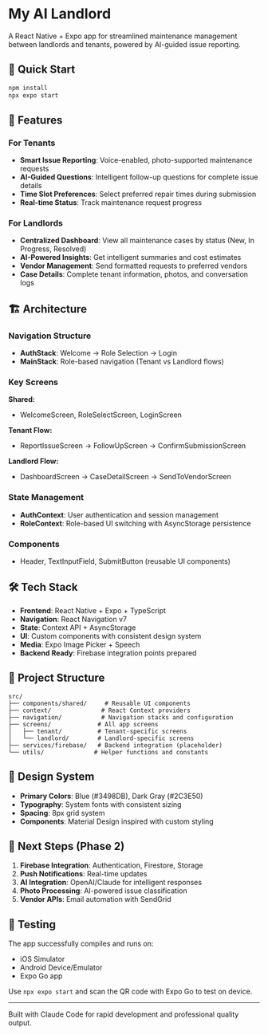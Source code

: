 # My AI Landlord

A React Native + Expo app for streamlined maintenance management between landlords and tenants, powered by AI-guided issue reporting.

## 🚀 Quick Start

```bash
npm install
npx expo start
```

## 📱 Features

### For Tenants
- **Smart Issue Reporting**: Voice-enabled, photo-supported maintenance requests
- **AI-Guided Questions**: Intelligent follow-up questions for complete issue details
- **Time Slot Preferences**: Select preferred repair times during submission
- **Real-time Status**: Track maintenance request progress

### For Landlords  
- **Centralized Dashboard**: View all maintenance cases by status (New, In Progress, Resolved)
- **AI-Powered Insights**: Get intelligent summaries and cost estimates
- **Vendor Management**: Send formatted requests to preferred vendors
- **Case Details**: Complete tenant information, photos, and conversation logs

## 🏗️ Architecture

### Navigation Structure
- **AuthStack**: Welcome → Role Selection → Login
- **MainStack**: Role-based navigation (Tenant vs Landlord flows)

### Key Screens
**Shared:**
- WelcomeScreen, RoleSelectScreen, LoginScreen

**Tenant Flow:**
- ReportIssueScreen → FollowUpScreen → ConfirmSubmissionScreen

**Landlord Flow:**  
- DashboardScreen → CaseDetailScreen → SendToVendorScreen

### State Management
- **AuthContext**: User authentication and session management
- **RoleContext**: Role-based UI switching with AsyncStorage persistence

### Components
- Header, TextInputField, SubmitButton (reusable UI components)

## 🛠️ Tech Stack

- **Frontend**: React Native + Expo + TypeScript
- **Navigation**: React Navigation v7
- **State**: Context API + AsyncStorage
- **UI**: Custom components with consistent design system
- **Media**: Expo Image Picker + Speech
- **Backend Ready**: Firebase integration points prepared

## 📂 Project Structure

```
src/
├── components/shared/     # Reusable UI components
├── context/              # React Context providers
├── navigation/           # Navigation stacks and configuration
├── screens/             # All app screens
│   ├── tenant/          # Tenant-specific screens
│   └── landlord/        # Landlord-specific screens
├── services/firebase/   # Backend integration (placeholder)
└── utils/              # Helper functions and constants
```

## 🎨 Design System

- **Primary Colors**: Blue (#3498DB), Dark Gray (#2C3E50)
- **Typography**: System fonts with consistent sizing
- **Spacing**: 8px grid system
- **Components**: Material Design inspired with custom styling

## 🚀 Next Steps (Phase 2)

1. **Firebase Integration**: Authentication, Firestore, Storage
2. **Push Notifications**: Real-time updates
3. **AI Integration**: OpenAI/Claude for intelligent responses
4. **Photo Processing**: AI-powered issue classification
5. **Vendor APIs**: Email automation with SendGrid

## 📱 Testing

The app successfully compiles and runs on:
- iOS Simulator
- Android Device/Emulator  
- Expo Go app

Use `npx expo start` and scan the QR code with Expo Go to test on device.

---

Built with Claude Code for rapid development and professional quality output.